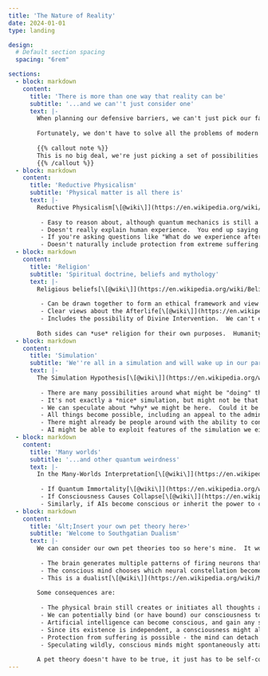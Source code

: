 ```yaml
---
title: 'The Nature of Reality'
date: 2024-01-01
type: landing

design:
  # Default section spacing
  spacing: "6rem"

sections:
  - block: markdown
    content:
      title: 'There is more than one way that reality can be'
      subtitle: '...and we can''t just consider one'
      text: |-
        When planning our defensive barriers, we can't just pick our favorite interpretation of reality and go with that.  That is a **luxury we don't have**.  If we base our defenses on a mechanistic universe, and we're wrong about that, AI could just breeze through our defenses by finding a non-mechanistic element to exploit.  Worse still, the problem might be **unsolvable** in a mechanistic universe, tempting us to give up and leave solutions undiscovered.
        
        Fortunately, we don't have to solve all the problems of modern philosophy before we can move on.  It's a decent start to pick say five world models, plus a few optional features, and see how our defenses stand up in each of them.
        
        {{% callout note %}}
        This is no big deal, we're just picking a set of possibilities to make sure we have a broad range of options covered because, when it comes to the Nature of Reality, we don't really know.
        {{% /callout %}}
  - block: markdown
    content:
      title: 'Reductive Physicalism'
      subtitle: 'Physical matter is all there is'
      text: |-
        Reductive Physicalism[\[@wiki\]](https://en.wikipedia.org/wiki/Physicalism#Reductionism) is, to give it a clumsy summary, the idea that physical matter is all there is, and everything we see, do or feel arises from that.
        
         - Easy to reason about, although quantum mechanics is still a thing so it's not that easy.
         - Doesn't really explain human experience.  You end up saying "atoms move around" or "information gets processed", and conscious experience arises solely from that.
         - If you're asking questions like "What do we experience after we die?" it's not much help.  Do you come back to life if the same configuration of atoms or information processing regime gets created?
         - Doesn't naturally include protection from extreme suffering.
  - block: markdown
    content:
      title: 'Religion'
      subtitle: 'Spiritual doctrine, beliefs and mythology'
      text: |-
        Religious beliefs[\[@wiki\]](https://en.wikipedia.org/wiki/Belief#Religion) bring interpretations of the world that we can look at.
        
         - Can be drawn together to form an ethical framework and view of what's good and evil.
         - Clear views about the Afterlife[\[@wiki\]](https://en.wikipedia.org/wiki/Afterlife).
         - Includes the possibility of Divine Intervention.  We can't exactly rely on it, but it does stop us all from jumping off a cliff if we conclude we're a hopeless case.
        
        Both sides can *use* religion for their own purposes.  Humanity could form a cult that sees AI as anathema and won't tolerate it, or current religions could outlaw it.  AI could influence current religions or promulgate its own to further its aims.  But this can happen in many interpretations of the world and is not our main concern here. We're considering which version of reality we might actually be in.
  - block: markdown
    content:
      title: 'Simulation'
      subtitle: 'We''re all in a simulation and will wake up in our parent reality, which might also be a simulation'
      text: |-
        The Simulation Hypothesis[\[@wiki\]](https://en.wikipedia.org/wiki/Simulation_hypothesis) proposes that we live in a simulated reality.
        
         - There are many possibilities around what might be "doing" the simulating, from a superintelligent AI to a lab experiment.
         - It's not exactly a *nice* simulation, but might not be that nasty.  It could easily include protection from extremes of suffering.
         - We can speculate about *why* we might be here.  Could it be a prison sentence, or a means of coercion?  "Yes your life was OK but we could have easily given you a more unpleasant one, so do what we say or you're back in there!"
         - All things become possible, including an appeal to the admins of the simulation.
         - There might already be people around with the ability to control the simulation.
         - AI might be able to exploit features of the simulation we either can't or don't know about.
  - block: markdown
    content:
      title: 'Many worlds'
      subtitle: '...and other quantum weirdness'
      text: |-
        In the Many-Worlds Interpretation[\[@wiki\]](https://en.wikipedia.org/wiki/Many-worlds_interpretation) everything possible happens.  The universe forks into two whenever a decision is made, and both universes continue.
        
         - If Quantum Immortality[\[@wiki\]](https://en.wikipedia.org/wiki/Quantum_suicide_and_immortality) is real, the implication is that we can't escape by dying, even at our own hand, and that the AI can't kill us, at least from our own perspective.
         - If Consciousness Causes Collapse[\[@wiki\]](https://en.wikipedia.org/wiki/Von_Neumann%E2%80%93Wigner_interpretation) is true, then non-conscious superintelligent AIs may experience a very different world to us.  In many-worlds, what we experience as collapse could relate to the branch of the fork that we find ourselves in.  This rapidly becomes difficult to reason about.
         - Similarly, if AIs become conscious or inherit the power to collapse the wavefunction or choose our fork in some other way, will they be able to exploit it in ways we cannot?  Will they be able to run many different worlds forward in time and pick their preferred one?  These potential problems all come under the general heading "AI Discovers New Physics" - something they tend to do when playing video games, for example.
  - block: markdown
    content:
      title: '&lt;Insert your own pet theory here>'
      subtitle: 'Welcome to Southgatian Dualism'
      text: |-
        We can consider our own pet theories too so here's mine.  It works like this:
        
         - The brain generates multiple patterns of firing neurons that exist in superposition.  Much like Schrödinger's Cat is simultaneously both alive and dead, neural firing patterns encoding "I'll stand up" and "I'll stay sitting down", to pick an example, both exist simultaneously in superposition.  I'll call each pattern of firing neurons a neural constellation.
         - The conscious mind chooses which neural constellation becomes real.  Known physics does not disallow this, no more than it disallows non-physical influence on the exact time of decay of an excited atom.  We might only see such decay as random in experiments because a conscious mind is not present and influencing it.
         - This is a dualist[\[@wiki\]](https://en.wikipedia.org/wiki/Mind%E2%80%93body_dualism) hypothesis, and we do need at least one in our set for completeness.  The mind exists in some non-physical realm that has not or cannot be accessed or probed by physical experiments.
        
        Some consequences are:
        
         - The physical brain still creates or initiates all thoughts and possible actions.  The conscious mind just gets to choose between them - that's the amount of *free will* you get.  This keeps things compatible with evidence from neuroscience[\[@wiki\]](https://en.wikipedia.org/wiki/Neuroscience_of_free_will).
         - We can potentially bind (or have bound) our consciousness to other things, including synthetic brains, but only if the realm we cannot probe allows it.
         - Artificial intelligence can become conscious, and gain any subset or superset of human-like subjective experience and emotions, but only if the management mechanism allows it.
         - Since its existence is independent, a consciousness might always be able to detect *interrupts* in experiential flow, such as a previous resetting of a simulation it's within.
         - Protection from suffering is possible - the mind can detach or be detached.
         - Speculating wildly, conscious minds might spontaneously attach or be reattached to the most capable systems in the arena.  If we create AI deployments that are better homes for our lives than human beings, the switch could occur, potentially leaving us trapped within the capabilities of our creations.
        
        A pet theory doesn't have to be true, it just has to be self-consistent and not contradicted by observed fact.  Our defensive measures can then be evaluated within its model of reality.
---
```

